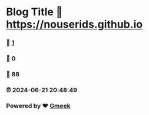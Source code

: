 # Blog Title :link: https://nouserids.github.io 
### :page_facing_up: [1](https://nouserids.github.io/tag.html) 
### :speech_balloon: 0 
### :hibiscus: 88 
### :alarm_clock: 2024-06-21 20:48:49 
### Powered by :heart: [Gmeek](https://github.com/Meekdai/Gmeek)
